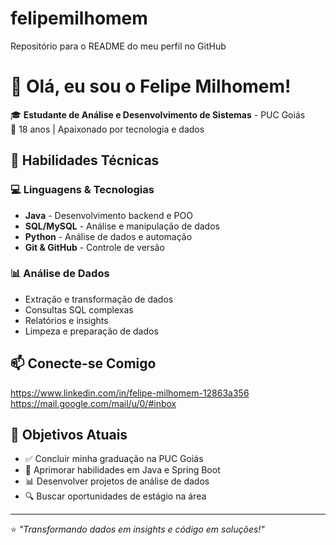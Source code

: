# felipemilhomem
Repositório para o README do meu perfil no GitHub
# 👋 Olá, eu sou o Felipe Milhomem!

🎓 **Estudante de Análise e Desenvolvimento de Sistemas** - PUC Goiás  
🎯 18 anos | Apaixonado por tecnologia e dados

## 🚀 Habilidades Técnicas

### 💻 Linguagens & Tecnologias
- **Java** - Desenvolvimento backend e POO
- **SQL/MySQL** - Análise e manipulação de dados
- **Python** - Análise de dados e automação
- **Git & GitHub** - Controle de versão

### 📊 Análise de Dados
- Extração e transformação de dados
- Consultas SQL complexas
- Relatórios e insights
- Limpeza e preparação de dados

## 📫 Conecte-se Comigo

https://www.linkedin.com/in/felipe-milhomem-12863a356
https://mail.google.com/mail/u/0/#inbox

## 🎯 Objetivos Atuais

- ✅ Concluir minha graduação na PUC Goiás
- 🚀 Aprimorar habilidades em Java e Spring Boot
- 📊 Desenvolver projetos de análise de dados
- 🔍 Buscar oportunidades de estágio na área

---

⭐ *"Transformando dados em insights e código em soluções!"*

